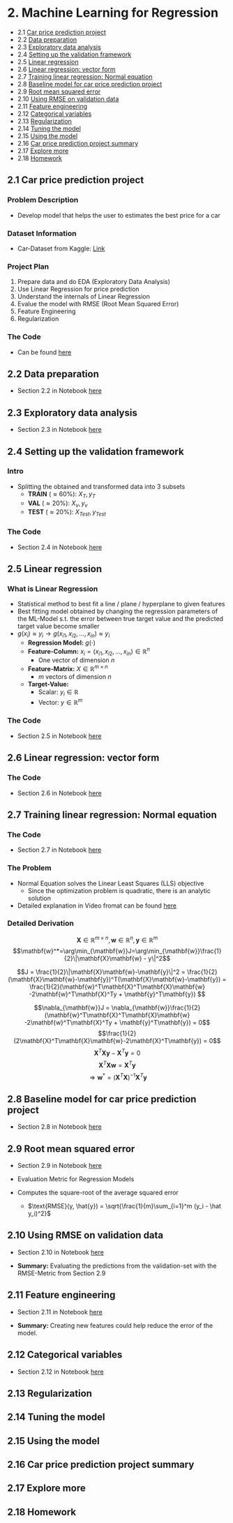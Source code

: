 # 2. Machine Learning for Regression

- 2.1 [Car price prediction project](##01-car-price-intro)
- 2.2 [Data preparation](#02-data-preparation)
- 2.3 [Exploratory data analysis](#03-eda)
- 2.4 [Setting up the validation framework](#04-validation-framework)
- 2.5 [Linear regression](#05-linear-regression-simple)
- 2.6 [Linear regression: vector form](#06-linear-regression-vector)
- 2.7 [Training linear regression: Normal equation](#07-linear-regression-training)
- 2.8 [Baseline model for car price prediction project](#08-baseline-model)
- 2.9 [Root mean squared error](#09-rmse)
- 2.10 [Using RMSE on validation data](#10-car-price-validation)
- 2.11 [Feature engineering](#11-feature-engineering)
- 2.12 [Categorical variables](#12-categorical-variables)
- 2.13 [Regularization](#13-regularization)
- 2.14 [Tuning the model](#14-tuning-model)
- 2.15 [Using the model](#15-using-model)
- 2.16 [Car price prediction project summary](#16-summary)
- 2.17 [Explore more](#17-explore-more)
- 2.18 [Homework](#homework)


<a id="01-car-price-intro"></a>
## 2.1 Car price prediction project

### Problem Description
- Develop model that helps the user to estimates the best price for a car

### Dataset Information
- Car-Dataset from Kaggle: [Link](https://www.kaggle.com/datasets/CooperUnion/cardataset)

### Project Plan

1. Prepare data and do EDA (Exploratory Data Analysis)
2. Use Linear Regression for price prediction
3. Understand the internals of Linear Regression
4. Evalue the model with RMSE (Root Mean Squared Error)
5. Feature Engineering
6. Regularization

### The Code
- Can be found [here](notebooks/carprice.ipynb)

<a id="02-data-preparation"></a>
## 2.2 Data preparation
- Section 2.2 in Notebook [here](notebooks/02-price-prediction.ipynb)

<a id="03-eda"></a>
## 2.3 Exploratory data analysis
- Section 2.3 in Notebook [here](notebooks/02-price-prediction.ipynb)


<a id="04-validation-framework"></a>
## 2.4 Setting up the validation framework

### Intro
- Splitting the obtained and transformed data into 3 subsets
    - **TRAIN** ($\approx 60\%$): $X_T, y_T$
    - **VAL** ($\approx 20\%$): $X_v, y_v$
    - **TEST** ($\approx 20\%$): $X_{Test}, y_{T
    est}$

### The Code
- Section 2.4 in Notebook [here](notebooks/02-price-prediction.ipynb)

<a id="05-linear-regression-simple"></a>
## 2.5 Linear regression

### What is Linear Regression
- Statistical method to best fit a line / plane / hyperplane to given features
- Best fitting model obtained by changing the regression parameters of the ML-Model s.t. the error between true target value and the predicted target value become smaller
- $g(x_i) \approx y_i \rightarrow g(x_{i1}, x_{i2}, ..., x_{in}) \approx y_i$
    - **Regression Model:** $g(\cdot)$
    - **Feature-Column:** $x_i = (x_{i1}, x_{i2}, ..., x_{in})\in\mathbb{R}^n$
        - One vector of dimension $n$
    - **Feature-Matrix:** $X \in \mathbb{R}^{m\times n}$
        - $m$ vectors of dimension $n$
    - **Target-Value:**
        - Scalar: $y_i\in\mathbb{R}$
        - Vector: $y\in\mathbb{R}^m$

### The Code
- Section 2.5 in Notebook [here](notebooks/02-price-prediction.ipynb)

<a id="06-linear-regression-vector"></a>
## 2.6 Linear regression: vector form

### The Code
- Section 2.6 in Notebook [here](notebooks/02-price-prediction.ipynb)

<a id="07-linear-regression-training"></a>
## 2.7 Training linear regression: Normal equation

### The Code
- Section 2.7 in Notebook [here](notebooks/02-price-prediction.ipynb)

### The Problem
- Normal Equation solves the Linear Least Squares (LLS) objective
    - Since the optimization problem is quadratic, there is an analytic solution
- Detailed explanation in Video fromat can be found [here](https://www.youtube.com/watch?v=NN7mBupK-8o)

### Detailed Derivation

$$\mathbf{X}\in\mathbb{R}^{m\times n},\mathbf{w}\in\mathbb{R}^{n},\mathbf{y}\in\mathbb{R}^{m}$$
$$\mathbf{w}^*=\arg\min_{\mathbf{w}}J=\arg\min_{\mathbf{w}}\frac{1}{2}\|\mathbf{X}\mathbf{w} - y\|^2$$

$$J = \frac{1}{2}\|\mathbf{X}\mathbf{w}-\mathbf{y}\|^2 = \frac{1}{2}(\mathbf{X}\mathbf{w}-\mathbf{y})^T(\mathbf{X}\mathbf{w}-\mathbf{y}) =
\frac{1}{2}(\mathbf{w}^T\mathbf{X}^T\mathbf{X}\mathbf{w} -2\mathbf{w}^T\mathbf{X}^Ty + \mathbf{y}^T\mathbf{y})
$$

$$\nabla_{\mathbf{w}}J = \nabla_{\mathbf{w}}\frac{1}{2}(\mathbf{w}^T\mathbf{X}^T\mathbf{X}\mathbf{w} -2\mathbf{w}^T\mathbf{X}^Ty + \mathbf{y}^T\mathbf{y}) = 0$$
$$\frac{1}{2}(2\mathbf{X}^T\mathbf{X}\mathbf{w}-2\mathbf{X}^T\mathbf{y}) = 0$$
$$\mathbf{X}^T\mathbf{X}\mathbf{y}-\mathbf{X}^T\mathbf{y} = 0$$
$$\mathbf{X}^T\mathbf{X}\mathbf{w} = \mathbf{X}^T\mathbf{y}$$
$$\Rightarrow \mathbf{w}^* = \left(\mathbf{X}^T\mathbf{X}\right)^{-1}\mathbf{X}^T\mathbf{y}$$


<a id="08-baseline-model"></a>
## 2.8 Baseline model for car price prediction project

- Section 2.8 in Notebook [here](notebooks/02-price-prediction.ipynb)

<a id="09-rmse"></a>
## 2.9 Root mean squared error

- Section 2.9 in Notebook [here](notebooks/02-price-prediction.ipynb)

- Evaluation Metric for Regression Models
- Computes the square-root of the average squared error
    - $\text{RMSE}(y, \hat{y}) = \sqrt{\frac{1}{m}\sum_{i=1}^m (y_i - \hat y_i)^2}$

<a id="10-car-price-validation"></a>
## 2.10 Using RMSE on validation data

- Section 2.10 in Notebook [here](notebooks/02-price-prediction.ipynb)

- **Summary:** Evaluating the predictions from the validation-set with the RMSE-Metric from Section 2.9


<a id="11-feature-engineering"></a>
## 2.11 Feature engineering

- Section 2.11 in Notebook [here](notebooks/02-price-prediction.ipynb)

- **Summary:** Creating new features could help reduce the error of the model.


<a id="12-categorical-variables"></a>
## 2.12 Categorical variables

- Section 2.12 in Notebook [here](notebooks/02-price-prediction.ipynb)


<a id="13-regularization"></a>
## 2.13 Regularization

<a id="14-tuning-model"></a>
## 2.14 Tuning the model

<a id="15-using-model"></a>
## 2.15 Using the model

<a id="16-summary"></a>
## 2.16 Car price prediction project summary

<a id="17-explore-more"></a>
## 2.17 Explore more

<a id="homework"></a>
## 2.18 Homework
